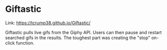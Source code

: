 # Giftastic

Link: https://tcrump38.github.io/Giftastic/

Giftastic pulls live gifs from the Giphy API. Users can then pause and restart searched gifs in the results. The toughest part was creating the "stop" on-click function.
